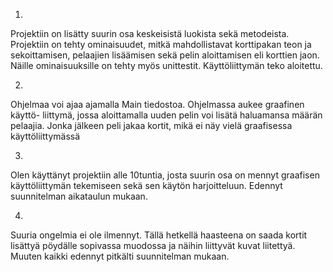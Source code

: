 1)
Projektiin on lisätty suurin osa keskeisistä luokista sekä metodeista. 
Projektiin on tehty ominaisuudet, mitkä mahdollistavat korttipakan teon
ja sekoittamisen, pelaajien lisäämisen sekä pelin aloittamisen eli korttien jaon.
Näille ominaisuuksille on tehty myös unittestit. Käyttöliittymän teko aloitettu.

2)
Ohjelmaa voi ajaa ajamalla Main tiedostoa. Ohjelmassa aukee graafinen käyttö-
liittymä, jossa aloittamalla uuden pelin voi lisätä haluamansa määrän pelaajia.
Jonka jälkeen peli jakaa kortit, mikä ei näy vielä graafisessa käyttöliittymässä

3)
Olen käyttänyt projektiin alle 10tuntia, josta suurin osa on mennyt graafisen 
käyttöliittymän tekemiseen sekä sen käytön harjoitteluun. Edennyt suunnitelman
aikataulun mukaan.

4)
Suuria ongelmia ei ole ilmennyt. Tällä hetkellä haasteena on saada kortit 
lisättyä pöydälle sopivassa muodossa ja näihin liittyvät kuvat liitettyä.
Muuten kaikki edennyt pitkälti suunnitelman mukaan. 
